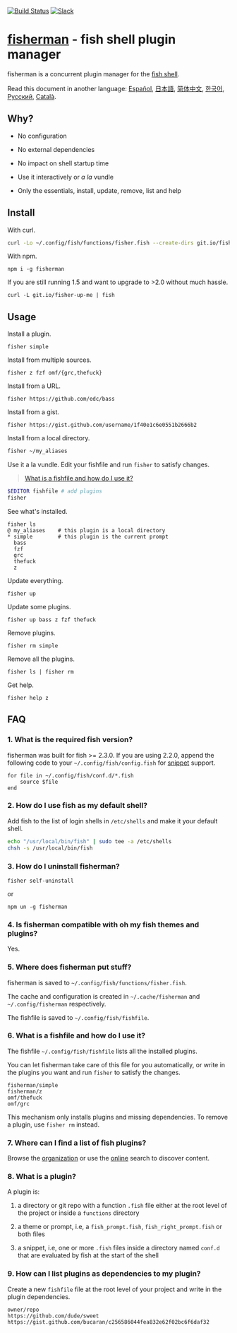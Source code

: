 [slack-link]: https://fisherman-wharf.herokuapp.com
[slack-badge]: https://fisherman-wharf.herokuapp.com/badge.svg
[travis-link]: https://travis-ci.org/fisherman/fisherman
[travis-badge]: https://img.shields.io/travis/fisherman/fisherman.svg

[organization]: https://github.com/fisherman
[fish shell]: https://github.com/fish-shell/fish-shell
[fisherman]: http://fisherman.sh
[online]: http://fisherman.sh/#search

[Español]: docs/es-ES
[简体中文]: docs/zh-CN
[日本語]: docs/jp-JA
[한국어]: docs/ko-KR
[Русский]: docs/ru-RU
[Català]: docs/ca-ES

[![Build Status][travis-badge]][travis-link]
[![Slack][slack-badge]][slack-link]

# [fisherman] - fish shell plugin manager

fisherman is a concurrent plugin manager for the [fish shell].

Read this document in another language: [Español], [日本語], [简体中文], [한국어], [Русский], [Català].

## Why?

* No configuration

* No external dependencies

* No impact on shell startup time

* Use it interactively or _a la_ vundle

* Only the essentials, install, update, remove, list and help

## Install

With curl.

```sh
curl -Lo ~/.config/fish/functions/fisher.fish --create-dirs git.io/fisherman
```

With npm.

```
npm i -g fisherman
```

If you are still running 1.5 and want to upgrade to >2.0 without much hassle.

```
curl -L git.io/fisher-up-me | fish
```

## Usage

Install a plugin.

```
fisher simple
```

Install from multiple sources.

```
fisher z fzf omf/{grc,thefuck}
```

Install from a URL.

```
fisher https://github.com/edc/bass
```

Install from a gist.

```
fisher https://gist.github.com/username/1f40e1c6e0551b2666b2
```

Install from a local directory.

```sh
fisher ~/my_aliases
```

Use it a la vundle. Edit your fishfile and run `fisher` to satisfy changes.

> [What is a fishfile and how do I use it?](#6-what-is-a-fishfile-and-how-do-i-use-it)

```sh
$EDITOR fishfile # add plugins
fisher
```

See what's installed.

```
fisher ls
@ my_aliases    # this plugin is a local directory
* simple        # this plugin is the current prompt
  bass
  fzf
  grc
  thefuck
  z
```

Update everything.

```
fisher up
```

Update some plugins.

```
fisher up bass z fzf thefuck
```

Remove plugins.

```
fisher rm simple
```

Remove all the plugins.

```
fisher ls | fisher rm
```

Get help.

```
fisher help z
```

## FAQ

### 1. What is the required fish version?

fisherman was built for fish >= 2.3.0. If you are using 2.2.0, append the following code to your `~/.config/fish/config.fish` for [snippet](#8-what-is-a-plugin) support.

```fish
for file in ~/.config/fish/conf.d/*.fish
    source $file
end
```

### 2. How do I use fish as my default shell?

Add fish to the list of login shells in `/etc/shells` and make it your default shell.

```sh
echo "/usr/local/bin/fish" | sudo tee -a /etc/shells
chsh -s /usr/local/bin/fish
```

### 3. How do I uninstall fisherman?

```fish
fisher self-uninstall
```

or

```
npm un -g fisherman
```

### 4. Is fisherman compatible with oh my fish themes and plugins?

Yes.

### 5. Where does fisherman put stuff?

fisherman is saved to `~/.config/fish/functions/fisher.fish`.

The cache and configuration is created in `~/.cache/fisherman` and `~/.config/fisherman` respectively.

The fishfile is saved to `~/.config/fish/fishfile`.

### 6. What is a fishfile and how do I use it?

The fishfile `~/.config/fish/fishfile` lists all the installed plugins.

You can let fisherman take care of this file for you automatically, or write in the plugins you want and run `fisher` to satisfy the changes.

```
fisherman/simple
fisherman/z
omf/thefuck
omf/grc
```

This mechanism only installs plugins and missing dependencies. To remove a plugin, use `fisher rm` instead.

### 7. Where can I find a list of fish plugins?

Browse the [organization] or use the [online] search to discover content.

### 8. What is a plugin?

A plugin is:

1. a directory or git repo with a function `.fish` file either at the root level of the project or inside a `functions` directory

2. a theme or prompt, i.e, a `fish_prompt.fish`, `fish_right_prompt.fish` or both files

3. a snippet, i.e, one or more `.fish` files inside a directory named `conf.d` that are evaluated by fish at the start of the shell

### 9. How can I list plugins as dependencies to my plugin?

Create a new `fishfile` file at the root level of your project and write in the plugin dependencies.

```fish
owner/repo
https://github.com/dude/sweet
https://gist.github.com/bucaran/c256586044fea832e62f02bc6f6daf32
```

